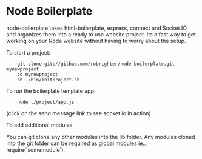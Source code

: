 Node Boilerplate
=================
node-boilerplate takes html-boilerplate, express, connect and Socket.IO and organizes them into a ready to use website project. Its a fast way to get working on your Node website without having to worry about the setup.


To start a project:
		
		git clone git://github.com/robrighter/node-boilerplate.git mynewproject
		cd mynewproject
		sh ./bin/initproject.sh


To run the boilerplate template app:

		node ./project/app.js
(click on the send message link to see socket.io in action)



To add additional modules:

You can git clone any other modules into the lib folder. Any modules cloned into the git folder can be required as global modules ie.. require('somemodule').

